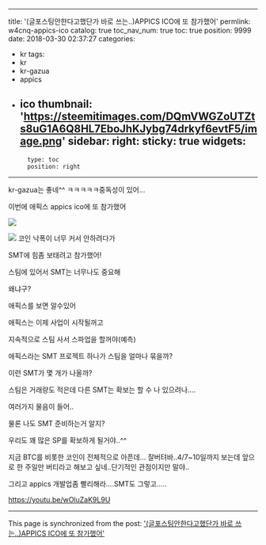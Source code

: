 
---
title: '(글포스팅안한다고했단가 바로 쓰는..)APPICS ICO에 또 참가했어'
permlink: w4cnq-appics-ico
catalog: true
toc_nav_num: true
toc: true
position: 9999
date: 2018-03-30 02:37:27
categories:
- kr
tags:
- kr
- kr-gazua
- appics
- ico
thumbnail: 'https://steemitimages.com/DQmVWGZoUTZts8uG1A6Q8HL7EboJhKJybg74drkyf6evtF5/image.png'
sidebar:
    right:
        sticky: true
widgets:
    -
        type: toc
        position: right
---


kr-gazua는 좋네^^ ㅋㅋㅋㅋㅋ중독성이 있어...

이번에 애픽스 appics ico에 또 참가했어

![](https://steemitimages.com/DQmVWGZoUTZts8uG1A6Q8HL7EboJhKJybg74drkyf6evtF5/image.png)

![](https://steemitimages.com/DQmdK7S245JvHdf1Zx8HRD1m9unadZUSouyPD1UvGJR7LQZ/image.png)
코인 낙폭이 너무 커서 안하려다가

SMT에 힘좀 보태려고 참가했어!

스팀에 있어서 SMT는 너무나도 중요해

왜냐구?


애픽스를 보면 알수있어

애픽스는 이제 사업이 시작될꺼고

 지속적으로 스팀 사서 스파업을 할꺼야(예측)

애픽스라는 SMT 프로젝트 하나가 스팀을 얼마나 묶을까?

이런 SMT가 몇 개가 나올까?

스팀은 거래량도 적은데 다른 SMT는 확보는 할 수 나 있으려나....

여러가지 물음이 들어..

물론 나도 SMT 준비하는거 알지?

우리도 꽤 많은 SP를 확보하게 될거야..^^

지금 BTC를 비롯한 코인이 전체적으로 아픈데... 잘버텨바..4/7~10일까지 보는데 앞으로 한 주일만 버티라고 해보고 싶네..단기적인 관점이지만 말야..

그리고 appics 개발업좀 빨리해라....SMT도 그렇고.....


https://youtu.be/wOluZaK9L9U

- - -

This page is synchronized from the post: ['(글포스팅안한다고했단가 바로 쓰는..)APPICS ICO에 또 참가했어'](https://steemit.com/@virus707/w4cnq-appics-ico)

